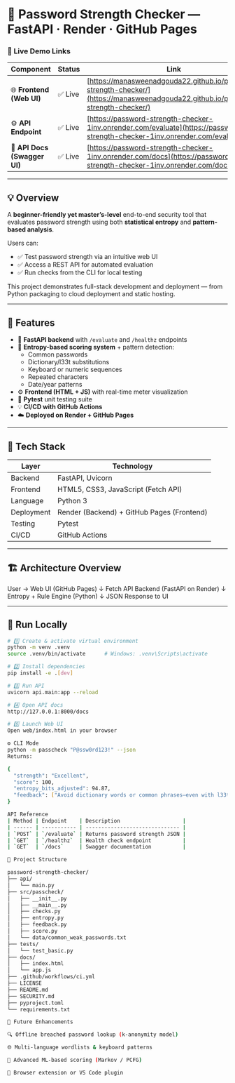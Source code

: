 # 🔐 Password Strength Checker — FastAPI · Render · GitHub Pages

### 🚀 Live Demo Links

| Component | Status | Link |
|------------|--------|------|
| 🌐 **Frontend (Web UI)** | ✅ Live | [https://manasweenadgouda22.github.io/password-strength-checker/](https://manasweenadgouda22.github.io/password-strength-checker/) |
| ⚙️ **API Endpoint** | ✅ Live | [https://password-strength-checker-1inv.onrender.com/evaluate](https://password-strength-checker-1inv.onrender.com/evaluate) |
| 📘 **API Docs (Swagger UI)** | ✅ Live | [https://password-strength-checker-1inv.onrender.com/docs](https://password-strength-checker-1inv.onrender.com/docs) |

---

## 💡 Overview

A **beginner-friendly yet master’s-level** end-to-end security tool that evaluates password strength using both **statistical entropy** and **pattern-based analysis**.

Users can:
- ✅ Test password strength via an intuitive web UI  
- ✅ Access a REST API for automated evaluation  
- ✅ Run checks from the CLI for local testing  

This project demonstrates full-stack development and deployment — from Python packaging to cloud deployment and static hosting.

---

## 🧠 Features

- 🧩 **FastAPI backend** with `/evaluate` and `/healthz` endpoints  
- 🔐 **Entropy-based scoring system** + pattern detection:
  - Common passwords
  - Dictionary/l33t substitutions
  - Keyboard or numeric sequences
  - Repeated characters
  - Date/year patterns  
- ⚙️ **Frontend (HTML + JS)** with real-time meter visualization  
- 🧪 **Pytest** unit testing suite  
- 💡 **CI/CD with GitHub Actions**  
- ☁️ **Deployed on Render + GitHub Pages**

---

## 🧰 Tech Stack

| Layer | Technology |
|-------|-------------|
| Backend | FastAPI, Uvicorn |
| Frontend | HTML5, CSS3, JavaScript (Fetch API) |
| Language | Python 3 |
| Deployment | Render (Backend) + GitHub Pages (Frontend) |
| Testing | Pytest |
| CI/CD | GitHub Actions |

---

## 🏗️ Architecture Overview
User → Web UI (GitHub Pages)
↓ Fetch API
Backend (FastAPI on Render)
↓
Entropy + Rule Engine (Python)
↓
JSON Response to UI


---

## 🧪 Run Locally

```bash
# 1️⃣ Create & activate virtual environment
python -m venv .venv
source .venv/bin/activate      # Windows: .venv\Scripts\activate

# 2️⃣ Install dependencies
pip install -e .[dev]

# 3️⃣ Run API
uvicorn api.main:app --reload

# 4️⃣ Open API docs
http://127.0.0.1:8000/docs

# 5️⃣ Launch Web UI
Open web/index.html in your browser

⚙️ CLI Mode
python -m passcheck "P@ssw0rd123!" --json
Returns:

{
  "strength": "Excellent",
  "score": 100,
  "entropy_bits_adjusted": 94.87,
  "feedback": ["Avoid dictionary words or common phrases—even with l33t substitutions."]
}

API Reference
| Method | Endpoint    | Description                    |
| ------ | ----------- | ------------------------------ |
| `POST` | `/evaluate` | Returns password strength JSON |
| `GET`  | `/healthz`  | Health check endpoint          |
| `GET`  | `/docs`     | Swagger documentation          |

🧩 Project Structure

password-strength-checker/
├── api/
│   └── main.py
├── src/passcheck/
│   ├── __init__.py
│   ├── __main__.py
│   ├── checks.py
│   ├── entropy.py
│   ├── feedback.py
│   ├── score.py
│   └── data/common_weak_passwords.txt
├── tests/
│   └── test_basic.py
├── docs/
│   ├── index.html
│   └── app.js
├── .github/workflows/ci.yml
├── LICENSE
├── README.md
├── SECURITY.md
├── pyproject.toml
└── requirements.txt

🌈 Future Enhancements

🔍 Offline breached password lookup (k-anonymity model)

🌐 Multi-language wordlists & keyboard patterns

🧠 Advanced ML-based scoring (Markov / PCFG)

🧩 Browser extension or VS Code plugin



